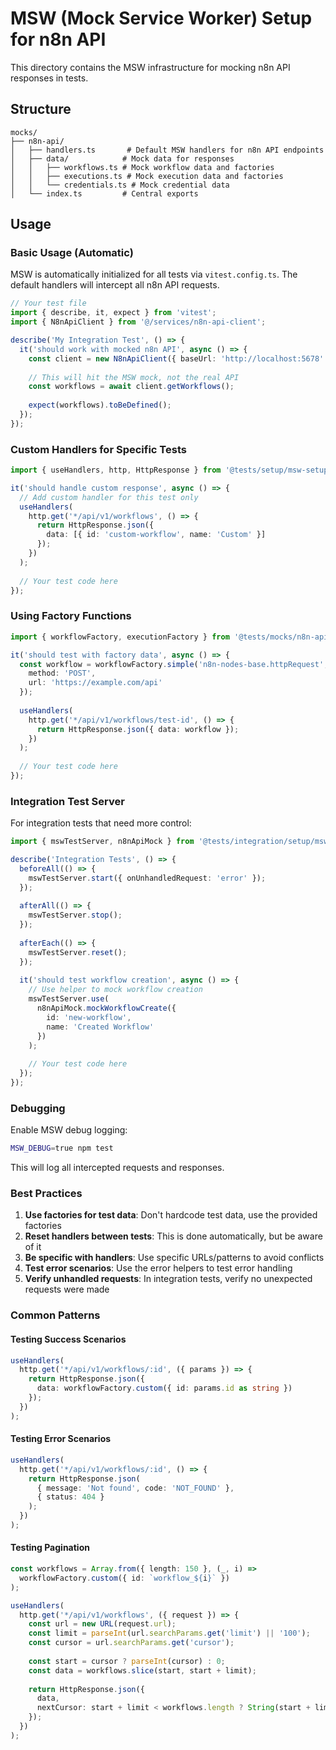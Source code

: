 # MSW (Mock Service Worker) Setup for n8n API

This directory contains the MSW infrastructure for mocking n8n API responses in tests.

## Structure

```
mocks/
├── n8n-api/
│   ├── handlers.ts       # Default MSW handlers for n8n API endpoints
│   ├── data/            # Mock data for responses
│   │   ├── workflows.ts # Mock workflow data and factories
│   │   ├── executions.ts # Mock execution data and factories
│   │   └── credentials.ts # Mock credential data
│   └── index.ts         # Central exports
```

## Usage

### Basic Usage (Automatic)

MSW is automatically initialized for all tests via `vitest.config.ts`. The default handlers will intercept all n8n API requests.

```typescript
// Your test file
import { describe, it, expect } from 'vitest';
import { N8nApiClient } from '@/services/n8n-api-client';

describe('My Integration Test', () => {
  it('should work with mocked n8n API', async () => {
    const client = new N8nApiClient({ baseUrl: 'http://localhost:5678' });
    
    // This will hit the MSW mock, not the real API
    const workflows = await client.getWorkflows();
    
    expect(workflows).toBeDefined();
  });
});
```

### Custom Handlers for Specific Tests

```typescript
import { useHandlers, http, HttpResponse } from '@tests/setup/msw-setup';

it('should handle custom response', async () => {
  // Add custom handler for this test only
  useHandlers(
    http.get('*/api/v1/workflows', () => {
      return HttpResponse.json({
        data: [{ id: 'custom-workflow', name: 'Custom' }]
      });
    })
  );
  
  // Your test code here
});
```

### Using Factory Functions

```typescript
import { workflowFactory, executionFactory } from '@tests/mocks/n8n-api';

it('should test with factory data', async () => {
  const workflow = workflowFactory.simple('n8n-nodes-base.httpRequest', {
    method: 'POST',
    url: 'https://example.com/api'
  });
  
  useHandlers(
    http.get('*/api/v1/workflows/test-id', () => {
      return HttpResponse.json({ data: workflow });
    })
  );
  
  // Your test code here
});
```

### Integration Test Server

For integration tests that need more control:

```typescript
import { mswTestServer, n8nApiMock } from '@tests/integration/setup/msw-test-server';

describe('Integration Tests', () => {
  beforeAll(() => {
    mswTestServer.start({ onUnhandledRequest: 'error' });
  });
  
  afterAll(() => {
    mswTestServer.stop();
  });
  
  afterEach(() => {
    mswTestServer.reset();
  });
  
  it('should test workflow creation', async () => {
    // Use helper to mock workflow creation
    mswTestServer.use(
      n8nApiMock.mockWorkflowCreate({
        id: 'new-workflow',
        name: 'Created Workflow'
      })
    );
    
    // Your test code here
  });
});
```

### Debugging

Enable MSW debug logging:

```bash
MSW_DEBUG=true npm test
```

This will log all intercepted requests and responses.

### Best Practices

1. **Use factories for test data**: Don't hardcode test data, use the provided factories
2. **Reset handlers between tests**: This is done automatically, but be aware of it
3. **Be specific with handlers**: Use specific URLs/patterns to avoid conflicts
4. **Test error scenarios**: Use the error helpers to test error handling
5. **Verify unhandled requests**: In integration tests, verify no unexpected requests were made

### Common Patterns

#### Testing Success Scenarios
```typescript
useHandlers(
  http.get('*/api/v1/workflows/:id', ({ params }) => {
    return HttpResponse.json({
      data: workflowFactory.custom({ id: params.id as string })
    });
  })
);
```

#### Testing Error Scenarios
```typescript
useHandlers(
  http.get('*/api/v1/workflows/:id', () => {
    return HttpResponse.json(
      { message: 'Not found', code: 'NOT_FOUND' },
      { status: 404 }
    );
  })
);
```

#### Testing Pagination
```typescript
const workflows = Array.from({ length: 150 }, (_, i) => 
  workflowFactory.custom({ id: `workflow_${i}` })
);

useHandlers(
  http.get('*/api/v1/workflows', ({ request }) => {
    const url = new URL(request.url);
    const limit = parseInt(url.searchParams.get('limit') || '100');
    const cursor = url.searchParams.get('cursor');
    
    const start = cursor ? parseInt(cursor) : 0;
    const data = workflows.slice(start, start + limit);
    
    return HttpResponse.json({
      data,
      nextCursor: start + limit < workflows.length ? String(start + limit) : null
    });
  })
);
```